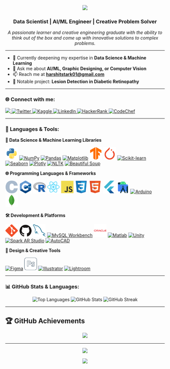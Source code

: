<!-- Animated waving hand SVG -->
<p align="center">
  <img src="https://readme-typing-svg.demolab.com?font=Fira+Code&size=30&pause=1200&color=30EF7A&center=true&vCenter=true&width=435&lines=Hii+%F0%9F%91%8B%E2%80%8D%EF%B8%8F%2C+I'm+Harshit!" />
</p>

<h3 align="center">Data Scientist | AI/ML Engineer | Creative Problem Solver</h3>

<p align="center">
  <em>A passionate learner and creative engineering graduate with the ability to think out of the box and come up with innovative solutions to complex problems.</em>
</p>

---

- 🌱 Currently deepening my expertise in **Data Science & Machine Learning**
- 💬 Ask me about **AI/ML, Graphic Designing, or Computer Vision**
- 📫 Reach me at **harshitstark01@gmail.com**
- 🏅 Notable project: <strong>Lesion Detection in Diabetic Retinopathy</strong>

---

<h3 align="left">🌐 Connect with me:</h3>
<p align="left">
  <a href="https://harshitstark13.github.io/harshit-portfolio/" target="_blank">
    <img src="https://img.shields.io/badge/Portfolio-0078D4?style=for-the-badge&logo=google-chrome&logoColor=white" height="30"/>
  </a>
  <a href="https://twitter.com/harshitstark01" target="_blank">
    <img src="https://raw.githubusercontent.com/rahuldkjain/github-profile-readme-generator/master/src/images/icons/Social/twitter.svg" alt="Twitter" height="30"/>
  </a>
  <a href="https://www.kaggle.com/harshitstark" target="_blank">
    <img src="https://raw.githubusercontent.com/rahuldkjain/github-profile-readme-generator/master/src/images/icons/Social/kaggle.svg" alt="Kaggle" height="30"/>
  </a>
  <a href="https://www.linkedin.com/in/harshit-sharma-777417216" target="_blank">
    <img src="https://raw.githubusercontent.com/rahuldkjain/github-profile-readme-generator/master/src/images/icons/Social/linked-in-alt.svg" alt="LinkedIn" height="30"/>
  </a>
  <a href="https://www.hackerrank.com/profile/harshitstark01" target="_blank">
    <img src="https://raw.githubusercontent.com/rahuldkjain/github-profile-readme-generator/master/src/images/icons/Social/hackerrank.svg" alt="HackerRank" height="30"/>
  </a>
  <a href="https://www.codechef.com/users/harshitstark9" target="_blank">
    <img src="https://cdn.jsdelivr.net/npm/simple-icons@3.1.0/icons/codechef.svg" alt="CodeChef" height="30"/>
  </a>
</p>

---

<h3 align="left">🚀 Languages & Tools:</h3>

<!-- 1. Python & Libraries -->
<strong>🐍 Data Science & Machine Learning Libraries</strong>
<p align="left">
  <a href="https://www.python.org" target="_blank"><img src="https://raw.githubusercontent.com/devicons/devicon/master/icons/python/python-original.svg" alt="Python" width="40" height="40"/></a>
  <a href="https://numpy.org/" target="_blank"><img src="https://upload.wikimedia.org/wikipedia/commons/1/1a/NumPy_logo.svg" alt="NumPy" width="40" height="40"/></a>
  <a href="https://pandas.pydata.org/" target="_blank"><img src="https://avatars.githubusercontent.com/u/21206976?s=200&v=4" alt="Pandas" width="40" height="40"/></a>
  <a href="https://matplotlib.org/" target="_blank"><img src="https://matplotlib.org/_static/logo2_compressed.svg" alt="Matplotlib" width="40" height="40"/></a>
  <a href="https://www.tensorflow.org/" target="_blank"><img src="https://raw.githubusercontent.com/devicons/devicon/master/icons/tensorflow/tensorflow-original.svg" alt="TensorFlow" width="40" height="40"/></a>
  <a href="https://pytorch.org/" target="_blank"><img src="https://raw.githubusercontent.com/devicons/devicon/master/icons/pytorch/pytorch-original.svg" alt="PyTorch" width="40" height="40"/></a>
  <a href="https://scikit-learn.org/" target="_blank"><img src="https://scikit-learn.org/stable/_static/scikit-learn-logo-small.png" alt="Scikit-learn" width="40" height="40"/></a>
  <a href="https://seaborn.pydata.org/" target="_blank"><img src="https://seaborn.pydata.org/_static/logo-wide-lightbg.svg" alt="Seaborn" width="40" height="40"/></a>
  <a href="https://plotly.com/" target="_blank"><img src="https://avatars.githubusercontent.com/u/5997976?s=200&v=4" alt="Plotly" width="40" height="40"/></a>
  <a href="https://www.nltk.org/" target="_blank"><img src="https://miro.medium.com/v2/resize:fit:256/1*MkRd1g1dqH2_Bp0FZ1l4Gg.png" alt="NLTK" width="40" height="40"/></a>
 <a href="https://www.crummy.com/software/BeautifulSoup/" target="_blank"><img src="https://avatars.githubusercontent.com/u/9348983?s=200&v=4" alt="Beautiful Soup" width="40" height="40"/></a>

<!-- 2. Other Languages & Platforms -->
<strong>🌐 Programming Languages & Frameworks</strong>
<p align="left">
  <a href="https://www.cprogramming.com/" target="_blank"><img src="https://raw.githubusercontent.com/devicons/devicon/master/icons/c/c-original.svg" alt="C" width="40" height="40"/></a>
  <a href="https://www.w3schools.com/cpp/" target="_blank"><img src="https://raw.githubusercontent.com/devicons/devicon/master/icons/cplusplus/cplusplus-original.svg" alt="C++" width="40" height="40"/></a>
    <a href="https://www.r-project.org/" target="_blank"><img src="https://raw.githubusercontent.com/devicons/devicon/master/icons/r/r-original.svg" alt="R" width="40" height="40"/></a>
  <a href="https://react.dev/" target="_blank"><img src="https://raw.githubusercontent.com/devicons/devicon/master/icons/react/react-original.svg" alt="React" width="40" height="40"/></a>
  <a href="https://developer.mozilla.org/docs/Web/JavaScript" target="_blank"><img src="https://raw.githubusercontent.com/devicons/devicon/master/icons/javascript/javascript-original.svg" alt="JavaScript" width="40" height="40"/></a>
  <a href="https://developer.mozilla.org/docs/Web/CSS" target="_blank"><img src="https://raw.githubusercontent.com/devicons/devicon/master/icons/css3/css3-original.svg" alt="CSS" width="40" height="40"/></a>
  <a href="https://developer.mozilla.org/docs/Web/HTML" target="_blank"><img src="https://raw.githubusercontent.com/devicons/devicon/master/icons/html5/html5-original.svg" alt="HTML" width="40" height="40"/></a>
  <a href="https://flutter.dev/" target="_blank"><img src="https://raw.githubusercontent.com/devicons/devicon/master/icons/flutter/flutter-original.svg" alt="Flutter" width="40" height="40"/></a>
  <a href="https://developer.android.com/studio" target="_blank"><img src="https://raw.githubusercontent.com/devicons/devicon/master/icons/androidstudio/androidstudio-original.svg" alt="Android Studio" width="40" height="40"/></a>
  <a href="https://www.arduino.cc/" target="_blank"><img src="https://cdn.worldvectorlogo.com/logos/arduino-1.svg" alt="Arduino" width="40" height="40"/></a>
  <a href="https://www.mongodb.com/" target="_blank"><img src="https://raw.githubusercontent.com/devicons/devicon/master/icons/mongodb/mongodb-original.svg" alt="MongoDB" width="40" height="40"/></a>
</p>

<!-- 3. Tools -->
<strong>🛠️ Development & Platforms</strong>
<p align="left">
  <a href="https://git-scm.com/" target="_blank"><img src="https://raw.githubusercontent.com/devicons/devicon/master/icons/git/git-original.svg" alt="Git" width="40" height="40"/></a>
  <a href="https://github.com/" target="_blank"><img src="https://raw.githubusercontent.com/devicons/devicon/master/icons/github/github-original.svg" alt="GitHub" width="40" height="40"/></a>
  <a href="https://www.mysql.com/" target="_blank"><img src="https://raw.githubusercontent.com/devicons/devicon/master/icons/mysql/mysql-original.svg" alt="MySQL" width="40" height="40"/></a>
  <a href="https://www.mysql.com/products/workbench/" target="_blank"> <img src="https://www.mysql.com/common/logos/mysql-logo.svg" alt="MySQL Workbench" width="40" height="40"/></a>
  <a href="https://www.oracle.com/" target="_blank"><img src="https://raw.githubusercontent.com/devicons/devicon/master/icons/oracle/oracle-original.svg" alt="Oracle" width="40" height="40"/></a>
  <a href="https://www.mathworks.com/" target="_blank"><img src="https://upload.wikimedia.org/wikipedia/commons/2/21/Matlab_Logo.png" alt="Matlab" width="40" height="40"/></a>
  <a href="https://unity.com/" target="_blank"><img src="https://www.vectorlogo.zone/logos/unity3d/unity3d-icon.svg" alt="Unity" width="40" height="40"/></a>
  <a href="https://sparkar.facebook.com/ar-studio/" target="_blank"><img src="https://avatars.githubusercontent.com/u/36097211?s=200&v=4" alt="Spark AR Studio" width="40" height="40"/></a>
  <a href="https://www.autodesk.com/products/autocad/overview" target="_blank"><img src="https://upload.wikimedia.org/wikipedia/commons/d/d7/Autodesk_AutoCAD_logo.svg" alt="AutoCAD" width="40" height="40"/></a>
</p>

<!-- 4. Designing Tools & Skills -->
<strong>🎨 Design & Creative Tools</strong>
<p align="left">
  <a href="https://www.figma.com/" target="_blank"><img src="https://www.vectorlogo.zone/logos/figma/figma-icon.svg" alt="Figma" width="40" height="40"/></a>
  <a href="https://www.photoshop.com/en" target="_blank"><img src="https://raw.githubusercontent.com/devicons/devicon/master/icons/photoshop/photoshop-line.svg" alt="Photoshop" width="40" height="40"/></a>
  <a href="https://www.adobe.com/products/illustrator.html" target="_blank"><img src="https://www.vectorlogo.zone/logos/adobe_illustrator/adobe_illustrator-icon.svg" alt="Illustrator" width="40" height="40"/></a>
 <a href="https://www.adobe.com/products/photoshop-lightroom.html" target="_blank"><img src="https://www.svgrepo.com/show/452145/adobe-lightroom.svg" alt="Lightroom" width="40" height="40"/></a>
</p>

---

<h3 align="left">📊 GitHub Stats & Languages:</h3>
<p align="center">
  <img src="https://github-readme-stats.vercel.app/api/top-langs?username=harshitstark13&show_icons=true&locale=en&layout=compact&theme=radical" alt="Top Languages"/>
  <img src="https://github-readme-stats.vercel.app/api?username=harshitstark13&show_icons=true&theme=radical" alt="GitHub Stats" height="170"/>
  <img src="https://streak-stats.demolab.com?user=harshitstark13&theme=radical" alt="GitHub Streak" height="170"/>
</p>

---

## 🏆 GitHub Achievements

<p align="center">
  <img src="https://github-profile-trophy.vercel.app/?username=harshitstark13&theme=algolia&column=9"/>
</p>

---

<!-- Animated fun fact for motion -->
<p align="center">
  <img src="https://readme-typing-svg.demolab.com?font=Fira+Code&size=22&pause=1000&color=30EF7A&width=1000&lines=Astronauts+aboard+the+ISS+see+16+sunrises+and+sunsets+every+day!" />
</p>

<!-- Footer: add more visuals by uploading custom gifs/images to your repo -->
<p align="center">
  <img src="https://raw.githubusercontent.com/harshitstark13/harshitstark13/main/assets/footer-stars.gif" width="80px"/>
</p>
